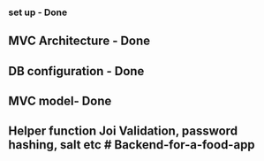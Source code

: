 ### set up - Done

## MVC Architecture - Done

## DB configuration - Done

## MVC model- Done

## Helper function Joi Validation, password hashing, salt etc # Backend-for-a-food-app
